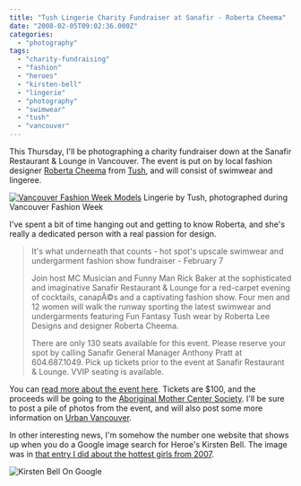 ```yaml
---
title: "Tush Lingerie Charity Fundraiser at Sanafir - Roberta Cheema"
date: "2008-02-05T09:02:36.000Z"
categories: 
  - "photography"
tags: 
  - "charity-fundraising"
  - "fashion"
  - "heroes"
  - "kirsten-bell"
  - "lingerie"
  - "photography"
  - "swimwear"
  - "tush"
  - "vancouver"
---
```


This Thursday, I'll be photographing a charity fundraiser down at the Sanafir Restaurant & Lounge in Vancouver. The event is put on by local fashion designer [Roberta Cheema](http://www.tushltd.com/swimwear.html) from [Tush](http://www.tushltd.com/), and will consist of swimwear and lingeree.

[![Vancouver Fashion Week Models](http://www.migratorynerd.com/wp-content/uploads/2008/02/1849080873_9889ae6338.jpg)](http://flickr.com/photos/duanestorey/1849080873/in/set-72157602888568602/) Lingerie by Tush, photographed during Vancouver Fashion Week

I've spent a bit of time hanging out and getting to know Roberta, and she's really a dedicated person with a real passion for design.

> It's what underneath that counts - hot spot's upscale swimwear and undergarment fashion show fundraiser - February 7
> 
> Join host MC Musician and Funny Man Rick Baker at the sophisticated and imaginative Sanafir Restaurant & Lounge for a red-carpet evening of cocktails, canapÃ©s and a captivating fashion show. Four men and 12 women will walk the runway sporting the latest swimwear and undergarments featuring Fun Fantasy Tush wear by Roberta Lee Designs and designer Roberta Cheema.
> 
> There are only 130 seats available for this event. Please reserve your spot by calling Sanafir General Manager Anthony Pratt at 604.687.1049. Pick up tickets prior to the event at Sanafir Restaurant & Lounge. VVIP seating is available.

You can [read more about the event here](http://vancouver.urbanmixer.com/events/tush-fashion-fundraiser-february-7-2008/view). Tickets are $100, and the proceeds will be going to the [Aboriginal Mother Center Society](http://www.amcs.ca/). I'll be sure to post a pile of photos from the event, and will also post some more information on [Urban Vancouver](http://www.urbanvancouver.com/).

In other interesting news, I'm somehow the number one website that shows up when you do a Google image search for Heroe's Kirsten Bell. The image was in [that entry I did about the hottest girls from 2007](http://www.migratorynerd.com/2008/01/hottest-movietv-girl-from-2007/).

![Kirsten Bell On Google](http://www.migratorynerd.com/wp-content/uploads/2008/02/picture-23.png)
